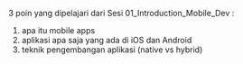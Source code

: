 3 poin yang dipelajari dari Sesi 01_Introduction_Mobile_Dev :

1. apa itu mobile apps
2. aplikasi apa saja yang ada di iOS dan Android
3. teknik pengembangan aplikasi (native vs hybrid)
